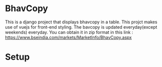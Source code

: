 # BhavCopy
This is a django project that displays bhavcopy in  a table. This projct makes use of vuejs for front-end styling. The bavcopy is updated everyday(except weekends) everyday.
You can obtain it in zip format in this link : https://www.bseindia.com/markets/MarketInfo/BhavCopy.aspx

# Setup
